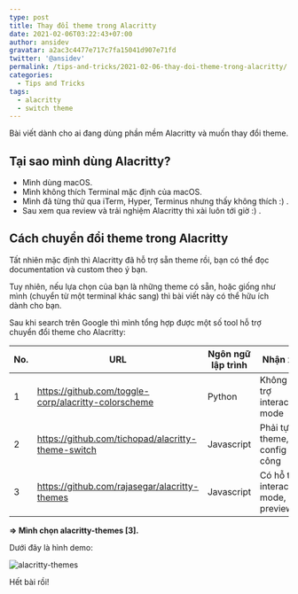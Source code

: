 ```yaml
---
type: post
title: Thay đổi theme trong Alacritty
date: 2021-02-06T03:22:43+07:00
author: ansidev
gravatar: a2ac3c4477e717c7fa15041d907e71fd
twitter: '@ansidev'
permalink: /tips-and-tricks/2021-02-06-thay-doi-theme-trong-alacritty/
categories:
  - Tips and Tricks
tags:
  - alacritty
  - switch theme
---
```


Bài viết dành cho ai đang dùng phần mềm Alacritty và muốn thay đổi theme.

<!-- more -->

## Tại sao mình dùng Alacritty?

- Mình dùng macOS.
- Mình không thích Terminal mặc định của macOS.
- Mình đã từng thử qua iTerm, Hyper, Terminus nhưng thấy không thích :) .
- Sau xem qua review và trải nghiệm Alacritty thì xài luôn tới giờ :) .

## Cách chuyển đổi theme trong Alacritty

Tất nhiên mặc định thì Alacritty đã hỗ trợ sẵn theme rồi, bạn có thể đọc documentation và custom theo ý bạn.

Tuy nhiên, nếu lựa chọn của bạn là những theme có sẵn, hoặc giống như mình (chuyển từ một terminal khác sang) thì bài viết này có thể hữu ích dành cho bạn.

Sau khi search trên Google thì mình tổng hợp được một số tool hỗ trợ chuyển đổi theme cho Alacritty:

| No. | URL                                                  | Ngôn ngữ lập trình | Nhận xét                            |
| --- | ---------------------------------------------------- | ------------------ | ----------------------------------- |
| 1   | https://github.com/toggle-corp/alacritty-colorscheme | Python             | Không hỗ trợ interactive mode       |
| 2   | https://github.com/tichopad/alacritty-theme-switch   | Javascript         | Phải tự tải theme, config thủ công  |
| 3   | https://github.com/rajasegar/alacritty-themes        | Javascript         | Có hỗ trợ interactive mode, preview |

**=> Mình chọn alacritty-themes [3].**

Dưới đây là hình demo:

<img class="medium-zoom" src="/uploads/2021/02/06/alacritty-themes.webp" alt="alacritty-themes" />

Hết bài rồi!

